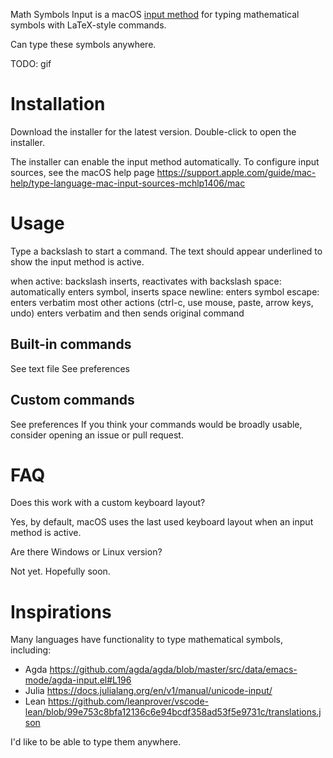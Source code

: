 Math Symbols Input is a macOS [input method](https://en.wikipedia.org/wiki/Input_method) for typing mathematical symbols with LaTeX-style commands.

Can type these symbols anywhere.

TODO: gif

# Installation

Download the installer for the latest version.
Double-click to open the installer.

The installer can enable the input method automatically. To configure input sources, see the macOS help page
https://support.apple.com/guide/mac-help/type-language-mac-input-sources-mchlp1406/mac

# Usage

Type a backslash to start a command. The text should appear underlined to show the input method is active.

when active:
backslash inserts, reactivates with backslash
space: automatically enters symbol, inserts space
newline: enters symbol
escape: enters verbatim
most other actions (ctrl-c, use mouse, paste, arrow keys, undo) enters verbatim and then sends original command

## Built-in commands

See text file
See preferences

## Custom commands

See preferences
If you think your commands would be broadly usable, consider opening an issue or pull request.

# FAQ

Does this work with a custom keyboard layout?

Yes, by default, macOS uses the last used keyboard layout when an input method is active.

Are there Windows or Linux version?

Not yet. Hopefully soon.

# Inspirations

Many languages have functionality to type mathematical symbols, including:

* Agda https://github.com/agda/agda/blob/master/src/data/emacs-mode/agda-input.el#L196
* Julia https://docs.julialang.org/en/v1/manual/unicode-input/
* Lean https://github.com/leanprover/vscode-lean/blob/99e753c8bfa12136c6e94bcdf358ad53f5e9731c/translations.json

I'd like to be able to type them anywhere.
